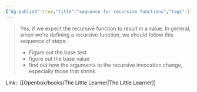 ```yaml
---
{"dg-publish":true,"title":"sequence for recursive functions","tags":["quotes"],"date":"2023-04-02T17:32:58+04:00","modified_at":"2023-07-23T21:44:58+03:00","dg-path":"/quotes/202304021732.md","permalink":"/quotes/202304021732/","dgPassFrontmatter":true}
---
```



> Yes, if we expect the recursive function to result in a value. In general, when we're defining a recursive function, we should follow this sequence of steps:
> - Figure out the base test
> - figure out the base value
> - find out how the arguments to the recursive invocation change, especially those that shrink

Link:: [[Openbox/books/The Little Learner|The Little Learner]]
